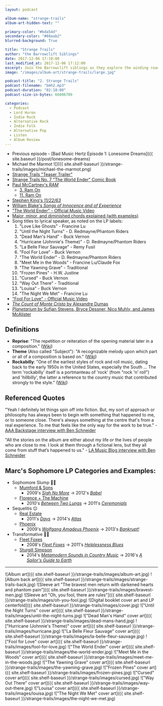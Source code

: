 ```yaml
---
layout: podcast

album-name: "strange-trails"
album-art-hidden-text: ""

primary-color: "#bda54d"
secondary-color: "#88aab2"
blurred-background: True

title: "Strange Trails"
author: "the Barrowclift Siblings"
date: 2017-12-06 17:10:00
last_modified_at: 2017-12-06 17:12:00
excerpt: Join the Barrowclift siblings as they explore the winding road of Lord Huron's sophomore LP, *Strange Trails*.
image: "/images/album-art/strange-trails/large.jpg"

podcast-title: "2. Strange Trails"
podcast-filename: "bmh2.mp3"
podcast-duration: "02:18:08"
podcast-size-in-bytes: 66806709

categories:
  - Podcast
  - Lord Huron
  - Indie Rock
  - Alternative Rock
  - Indie Folk
  - Alternative Pop
  - Listen
  - Album Review
---
```


* Previous episode - [Bad Music Hertz Episode 1: Lonesome Dreams]({{ site.baseurl }}/post/lonesome-dreams)
* Michael the Marmot ![]({{ site.shelf-baseurl }}/strange-trails/images/michael-the-marmot.png)
* [Strange Trails "Teaser Trailer"](https://www.youtube.com/watch?v=E-n6HR7lXLY)
* [Strange Trails No. 7 "The World Ender" Comic Book](https://www.merchbar.com/rock-alternative/lord-huron/lord-huron-strange-trails-comic-book)
* [Paul McCartney's *RAM*](https://itunes.apple.com/us/album/ram/id525824484)
	- [3. Ram On](https://www.youtube.com/watch?v=2Swl9Iqh6DQ)
	- [11. Ram On](https://www.youtube.com/watch?v=4Yv_Od1pPIE)
* [Stephen King's *11/22/63*](https://www.amazon.com/11-22-63-Stephen-King/dp/1501120603)
* [William Blake's *Songs of Innocence and of Experience*](https://en.wikipedia.org/wiki/Songs_of_Innocence_and_of_Experience)
* ["The World Ender" - Official Music Video](https://www.youtube.com/watch?v=-TGld4a5Mb4)
* [Major, minor, and diminished chords explained (with examples)](https://www.thoughtco.com/understanding-diminished-chords-2701092)
* Song titles to lyrical speaker, as noted on the LP labels:
	1. "Love Like Ghosts" - Francine Lu
	2. "Until the Night Turns" - D. Redmayne/Phantom Riders
	3. "Dead Man's Hand" - Buck Vernon
	4. "Hurricane (Johnnie's Theme)" - D. Redmayne/Phantom Riders
	5. "La Belle Fleur Sauvage" - Remy Fusil
	6. "Fool For Love" - Buck Vernon
	7. "The World Ender" - D. Redmayne/Phantom Riders
	8. "Meet Me in the Woods" - Francine Lu/Claude Fox
	9. "The Yawning Grave" - Traditional
	10. "Frozen Pines" - H.W. Justine
	11. "Cursed" - Buck Vernon
	12. "Way Out There" - Traditional
	13. "Louisa" - Buck Vernon
	14. "The Night We Met" - Francine Lu
* ["Fool For Love" - Official Music Video](https://www.youtube.com/watch?v=fl1FOuZnOAg)
* [*The Count of Monte Cristo* by Alexandre Dumas](https://www.amazon.com/dp/B00FMWDA8A/ref=dp-kindle-redirect?_encoding=UTF8&btkr=1)
* [*Planetarium* by Sufjan Stevens, Bryce Dessner, Nico Muhly, and James McAlister](https://itunes.apple.com/us/album/planetarium/id1214400194)

## Definitions

* __Reprise__: "The repetition or reiteration of the opening material later in a composition." ([Wiki](https://en.wikipedia.org/wiki/Reprise))
* __Theme__ (Also called "Subject"): "A recognizable melody upon which part or all of a composition is based on." ([Wiki](https://en.wikipedia.org/wiki/Subject_(music)))
* __Rockabilly__: "One of the earliest styles of rock and roll music, dating back to the early 1950s in the United States, especially the South ... The term 'rockabilly' itself is a portmanteau of 'rock' (from "rock 'n' roll") and 'hillbilly', the latter a reference to the country music that contributed strongly to the style." ([Wiki](https://en.wikipedia.org/wiki/Rockabilly))

## Referenced Quotes

"Yeah I definitely let things spin off into fiction. But, my sort of approach or philosophy has always been to begin with something that happened to me, or to someone close. There's always something at the centre that's from a real experience. To me that feels like the only way for the work to be true." - [AAA Backstage interview with Ben Schneider](http://aaabackstage.com/interview-ben-schneider-lord-huron/)

"All the stories on the album are either about my life or the lives of people who are close to me. I look at them through a fictional lens, but they all come from stuff that’s happened to us." - [LA Music Blog interview with Ben Schneider](http://lamusicblog.com/2013/03/interview/ben-schneider-lord-huron/)

## Marc's Sophomore LP Categories and Examples:

* Sophomore Slump 👎🏻
	- [Mumford & Sons](https://open.spotify.com/artist/3gd8FJtBJtkRxdfbTu19U2)
		* 2009's [*Sigh No More*](https://open.spotify.com/album/7GiLJfRPHARQrRJf01P2Tt) → 2012's [*Babel*](https://open.spotify.com/album/7rlmzEQPP4b6T6OhlnTdRn)
	- [Florence + The Machine](https://open.spotify.com/artist/1moxjboGR7GNWYIMWsRjgG)
		* 2010's [*Between Two Lungs*](https://open.spotify.com/album/1iA9sq6Ldnw1HP1YXpa8jh) → 2011's [*Ceremonials*](https://open.spotify.com/album/5DMgU1P55Su3EVXGvgID1p)
* Sequelitis 😐
	- [Real Estate](https://open.spotify.com/artist/41SQP16hv1TioVYqdckmxT)
		* 2011's [*Days*](https://open.spotify.com/album/7e6bDoD8VD0549bu69UTEF) → 2014's [*Atlas*](https://open.spotify.com/album/5k7WCAZPSbJYzjW5SCQ5sn)
	- [Phoenix](https://open.spotify.com/artist/1xU878Z1QtBldR7ru9owdU)
		* 2009's [*Wolfgang Amadeus Phoenix*](https://open.spotify.com/album/6YXmQrXOjJoMheJ2IA5NqK) → 2013's [*Bankrupt!*](https://open.spotify.com/album/6LWQbomcYVtk6GReV2ZXhC)
* Transformative 👍🏻
	- [Fleet Foxes](https://open.spotify.com/artist/4EVpmkEwrLYEg6jIsiPMIb)
		* 2008's [*Fleet Foxes*](https://open.spotify.com/album/6spTDEWQfiSsKjkR9NmuDX) → 2011's [*Helplessness Blues*](https://open.spotify.com/album/7LKzVm90JnhNMPF6qX21fS)
	- [Sturgill Simpson](https://open.spotify.com/artist/3vDpQbGnzRbRVirXlfQagB)
		* 2014's [*Metamodern Sounds in Country Music*](https://open.spotify.com/album/4makbOuLd5SUdyHMaNM1Ag) → 2016's [*A Sailor's Guide to Earth*](https://open.spotify.com/album/5I3UdCxtIh6hkQ7rMPUvA4)

---------

![Album art]({{ site.shelf-baseurl }}/strange-trails/images/album-art.jpg)
![Album back art]({{ site.shelf-baseurl }}/strange-trails/images/strange-trails-back.jpg)
![Sleeve art "The bravest men return with darkened hearts and phantom pain"]({{ site.shelf-baseurl }}/strange-trails/images/bravest-men.jpg)
![Sleeve art "Oh, you fool, there are rules"]({{ site.shelf-baseurl }}/strange-trails/images/oh-you-fool.jpg)
![Digital booklet cover art and LP centerfold]({{ site.shelf-baseurl }}/strange-trails/images/cover.jpg)
!["Until the Night Turns" cover art]({{ site.shelf-baseurl }}/strange-trails/images/until-the-night-turns.jpg)
!["Dead Man's Hand" cover art]({{ site.shelf-baseurl }}/strange-trails/images/dead-mans-hand.jpg)
!["Hurricane (Johnnie's Theme)" cover art]({{ site.shelf-baseurl }}/strange-trails/images/hurricane.jpg)
!["La Belle Fleur Sauvage" cover art]({{ site.shelf-baseurl }}/strange-trails/images/la-belle-fleur-sauvage.jpg)
!["Fool for Love" cover art]({{ site.shelf-baseurl }}/strange-trails/images/fool-for-love.jpg)
!["The World Ender" cover art]({{ site.shelf-baseurl }}/strange-trails/images/the-world-ender.jpg)
!["Meet Me in the Woods" cover art]({{ site.shelf-baseurl }}/strange-trails/images/meet-me-in-the-woods.jpg)
!["The Yawning Grave" cover art]({{ site.shelf-baseurl }}/strange-trails/images/the-yawning-grave.jpg)
!["Frozen Pines" cover art]({{ site.shelf-baseurl }}/strange-trails/images/frozen-pines.jpg)
!["Cursed" cover art]({{ site.shelf-baseurl }}/strange-trails/images/cursed.jpg)
!["Way Out There" cover art]({{ site.shelf-baseurl }}/strange-trails/images/way-out-there.jpg)
!["Louisa" cover art]({{ site.shelf-baseurl }}/strange-trails/images/louisa.jpg)
!["The Night We Met" cover art]({{ site.shelf-baseurl }}/strange-trails/images/the-night-we-met.jpg)